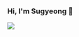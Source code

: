 ### Hi, I'm Sugyeong 👋

<!--
**luneyeo/luneyeo** is a ✨ _special_ ✨ repository because its `README.md` (this file) appears on your GitHub profile.

Here are some ideas to get you started:

- 🔭 I’m currently working on ...
- 🌱 I’m currently learning ...
- 👯 I’m looking to collaborate on ...
- 🤔 I’m looking for help with ...
- 💬 Ask me about ...
- 📫 How to reach me: ...
- 😄 Pronouns: ...
- ⚡ Fun fact: ...
-->


<a href="https://velog.io/@luneyeo"><img src="https://img.shields.io/badge/Velog-3DDC84?style=flat-square&logo=Blogger&logoColor=white"/></a>


<!-- Information about me💕 -->
